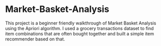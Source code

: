 # Market-Basket-Analysis
This project is a beginner friendly walkthrough of Market Basket Analysis using the Apriori algorithm. I used a grocery transactions dataset to find item combinations that are often bought together and built a simple item recommender based on that.
